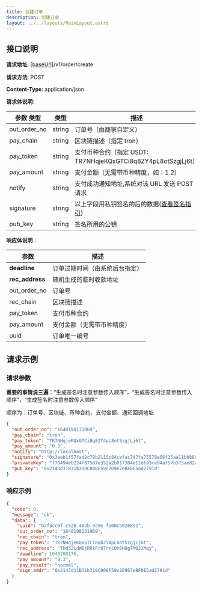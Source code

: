 ```yaml
---
title: 创建订单
description: 创建订单
layout: ../../layouts/MainLayout.astro
---
```


## 接口说明

**请求地址**: [[baseUrl]](/zh-CN/config)/v1/order/create

**请求方法**: POST

**Content-Type**: application/json

**请求体说明**:

| 参数 类型    | 类型   | 描述                                                                     |
| ------------ | ------ | ------------------------------------------------------------------------ |
| out_order_no | string | 订单号（由商家自定义）                                                   |
| pay_chain    | string | 区块链描述（指定 tron）                                                  |
| pay_token    | string | 支付币种合约（指定 USDT: TR7NHqjeKQxGTCi8q8ZY4pL8otSzgjLj6t）            |
| pay_amount   | string | 支付金额（无需带币种精度，如：1.2）                                      |
| notify       | string | 支付成功通知地址,系统对该 URL 发送 POST 请求                             |
| signature    | string | 以上字段用私钥签名的后的数据([查看签名指引](/zh-CN/signOrderJavascript)) |
| pub_key      | string | 签名所用的公钥                                                           |

**响应体说明**：

| 参数            | 描述                           |
| --------------- | ------------------------------ |
| **deadline**    | 订单过期时间（由系统后台指定） |
| **rec_address** | 随机生成的临时收款地址         |
| out_order_no    | 订单号                         |
| rec_chain       | 区块链描述                     |
| pay_token       | 支付币种合约                   |
| pay_amount      | 支付金额（无需带币种精度）     |
| uuid            | 订单唯一编号                   |

## 请求示例

### 请求参数

**重要的事情说三遍**：“生成签名时注意参数传入顺序”，“生成签名时注意参数传入顺序”，“生成签名时注意参数传入顺序”

顺序为：订单号、区块链、币种合约、支付金额、通知回调地址

```json
{
  "out_order_no": "1648198131969",
  "pay_chain": "tron",
  "pay_token": "TR7NHqjeKQxGTCi8q8ZY4pL8otSzgjLj6t",
  "pay_amount": "0.3",
  "notify": "http://localhost",
  "signature": "0x3eeb1f57fad2c78b2115c84cefac747fa75578e56f35aa11b0888fc53129be6c272ae826051a84d91b9080e4479d36d6f02d6380189ff2bb1d1cc2f57fac8ea11c",
  "privateKey": "f78494eb224f875d7e352a2b017304e11e6a3ce94af57b373ae82a73b3496cdd",
  "pub_key": "0x2143d11B31b319C008F59c2D967eBF0E5ad2791d"
}
```

### 响应示例

```json
{
  "code": 0,
  "message": "ok",
  "data": {
    "uuid": "b2f3cc6f-c528-462b-9a9e-fa00cb026892",
    "out_order_no": "1648198131969",
    "rec_chain": "tron",
    "pay_token": "TR7NHqjeKQxGTCi8q8ZY4pL8otSzgjLj6t",
    "rec_address": "THd32LdWEjRRtPr87rrcQn6H8g7MQJ2Mqy",
    "deadline": 1648200176,
    "pay_amount": "0.3",
    "pay_result": "normal",
    "sign_addr": "0x2143d11B31b319C008F59c2D967eBF0E5ad2791d"
  }
}
```

